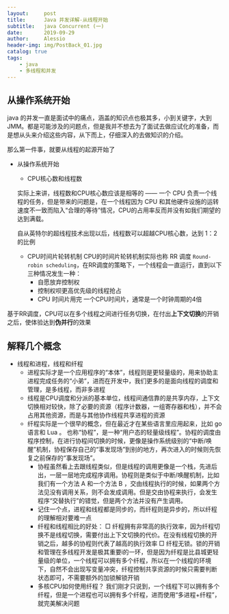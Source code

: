 ```yaml
---
layout:     post
title:      Java 并发详解-从线程开始
subtitle:   java Concurrent (一)
date:       2019-09-29
author:     Alessio
header-img: img/PostBack_01.jpg
catalog: true
tags:
    - java
    - 多线程和并发
---
```

## 从操作系统开始

java 的并发一直是面试中的痛点，涵盖的知识点也极其多，小到关键字，大到 JMM。都是可能涉及的问题点，但是我并不想去为了面试去做应试化的准备，而是想从头来介绍这些内容，从下而上，仔细深入的去做知识的介绍。

那么第一件事，就要从线程的起源开始了
- 从操作系统开始
    - CPU核心数和线程数

    实际上来讲，线程数和CPU核心数应该是相等的 —— 一个 CPU 负责一个线程的任务，但是带来的问题是，在一个线程因为 CPU 和其他硬件设施的运转速度不一致而陷入“合理的等待”情况，CPU的占用率反而并没有如我们期望的达到满载。

	自从英特尔的超线程技术出现以后，线程数可以超越CPU核心数，达到 1：2 的比例
	- CPU时间片轮转机制
	CPU的时间片轮转机制实际也称 RR 调度 `Round-robin scheduling`，在RR调度的策略下，一个线程会一直运行，直到以下三种情况发生一种：
		- 自愿放弃控制权
		- 控制权呗更高优先级的线程抢占
		- CPU 时间片用完
	一个CPU时间片，通常是一个时钟周期的4倍

基于RR调度，CPU可以在多个线程之间进行任务切换，在付出**上下文切换**的开销之后，使体验达到**伪并行**的效果

## 解释几个概念
- 线程和进程，线程和纤程
    - 进程实际才是一个应用程序的“本体”，线程则是更轻量级的，用来协助主进程完成任务的“小弟”，进而在开发中，我们更多的是面向线程的调度和管理，是多线程，而非多进程
    - 线程是CPU调度和分派的基本单位，线程间通信靠的是共享内存，上下文切换相对较快，除了必要的资源（程序计数器，一组寄存器和栈），并不会占用其他资源，而是与其他协作线程共享进程的资源
    - 纤程实际是一个很早的概念，但在最近才在某些语言里应用起来，比如 go 语言和 Lua 。
    也称“协程”，是一种“用户态的轻量级线程”。协程的调度由程序控制，在进行协程间切换的时候，更像是操作系统级别的“中断/唤醒”机制，协程保存自己的“事发现场”到别的地方，再次进入的时候则先恢复之前保存的“事发现场”。
        -  协程虽然看上去跟线程类似，但是线程的调用更像是一个栈，先进后出，一层一层地完成程序调用。协程则是类似于中断/唤醒机制，比如我们有一个方法 A 和一个方法 B ，交由线程执行的时候，如果两个方法见没有调用关系，则不会发成调用。但是交由协程来执行，会发生程序“交替执行”的错觉，但是两个方法并没有产生调用。
        - 记住一个点，进程和线程都是同步的，而纤程则是异步的，所以纤程的理解相对要难一点
        - 纤程和线程相比的好处：
            □ 纤程拥有非常高的执行效率，因为纤程切换不是线程切换，需要付出上下文切换的代价。在没有线程切换的开销之后，越多的协程则代表了越高的执行效率
            □ 纤程无锁。锁的开销和管理在多线程开发是极其重要i的一环，但是因为纤程是比县城更轻量级的单位，一个线程可以拥有多个纤程，所以在一个线程的环境下，自然不会出现写变量冲突，纤程控制共享资源的时候只需要判断状态即可，不需要额外的加锁解锁开销
        - 多核CPU如何使用纤程？
            我们刚才只说到，一个线程下可以拥有多个纤程，但是一个进程也可以拥有多个纤程，进而使用“多进程+纤程”，就完美解决问题
